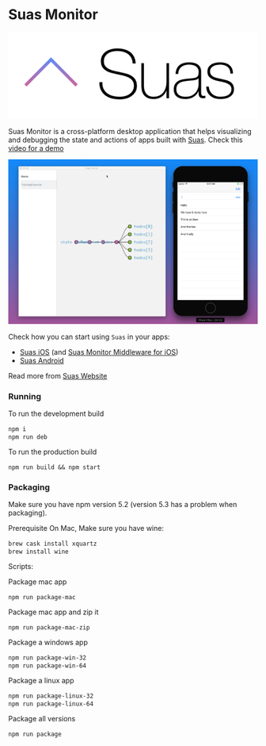 # Suas Monitor

![Screenshot](/misc/logo.png?raw=true)

Suas Monitor is a cross-platform desktop application that helps visualizing and debugging the state and actions of apps built with [Suas](https://suaswebsite). Check this [video for a demo](https://www.youtube.com/watch?v=fvblSw8tG3k)

![Screenshot](/misc/screenshot.png?raw=true)

Check how you can start using `Suas` in your apps:
- [Suas iOS](https://github.com/zendesk/Suas-iOS) (and [Suas Monitor Middleware for iOS](https://github.com/zendesk/Suas-iOS-Monitor-Middleware))
- [Suas Android](https://github.com/zendesk/Suas-iOS)

Read more from [Suas Website](https://suaswebsite)

### Running  

To run the development build

```
npm i
npm run deb
```

To run the production build

```
npm run build && npm start
```

### Packaging

Make sure you have npm version 5.2 (version 5.3 has a problem when packaging).

Prerequisite On Mac, Make sure you have wine:

```
brew cask install xquartz
brew install wine
```

Scripts:

Package mac app
```
npm run package-mac
```

Package mac app and zip it
```
npm run package-mac-zip
```

Package a windows app
```
npm run package-win-32
npm run package-win-64
```

Package a linux app
```
npm run package-linux-32
npm run package-linux-64
```

Package all versions
```
npm run package
```
